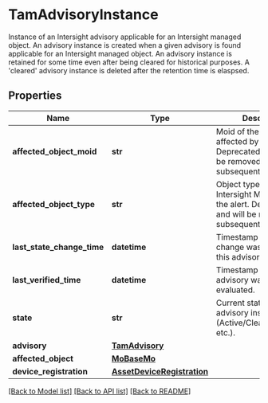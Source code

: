 # TamAdvisoryInstance

Instance of an Intersight advisory applicable for an Intersight managed object. An advisory instance is created when a given advisory is found applicable for an Intersight managed object. An advisory instance is retained for some time even after being cleared for historical purposes. A 'cleared' advisory instance is deleted after the retention time is elaspsed. 
## Properties
Name | Type | Description | Notes
------------ | ------------- | ------------- | -------------
**affected_object_moid** | **str** | Moid of the Intersight MO affected by the alert. Deprecated now and will be removed in subsequent releases.   | [optional] 
**affected_object_type** | **str** | Object type of the Intersight MO affected by the alert. Deprecated now and will be removed in subsequent releases.   | [optional] 
**last_state_change_time** | **datetime** | Timestamp when a state change was observed on this advisory instnace.   | [optional] [readonly] 
**last_verified_time** | **datetime** | Timestamp when this advisory was last evaluated.   | [optional] [readonly] 
**state** | **str** | Current state of the advisory instance (Active/Cleared/Unknown etc.).    | [optional] [default to 'unknown']
**advisory** | [**TamAdvisory**](.md) |  | [optional] 
**affected_object** | [**MoBaseMo**](.md) |  | [optional] 
**device_registration** | [**AssetDeviceRegistration**](.md) |  | [optional] 

[[Back to Model list]](../README.md#documentation-for-models) [[Back to API list]](../README.md#documentation-for-api-endpoints) [[Back to README]](../README.md)


